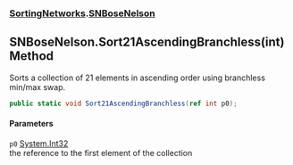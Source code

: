 ### [SortingNetworks](SortingNetworks.md 'SortingNetworks').[SNBoseNelson](SortingNetworks_SNBoseNelson.md 'SortingNetworks.SNBoseNelson')
## SNBoseNelson.Sort21AscendingBranchless(int) Method
Sorts a collection of 21 elements in ascending order using branchless min/max swap.  
```csharp
public static void Sort21AscendingBranchless(ref int p0);
```
#### Parameters
<a name='SortingNetworks_SNBoseNelson_Sort21AscendingBranchless(int)_p0'></a>
`p0` [System.Int32](https://docs.microsoft.com/en-us/dotnet/api/System.Int32 'System.Int32')  
the reference to the first element of the collection
  

